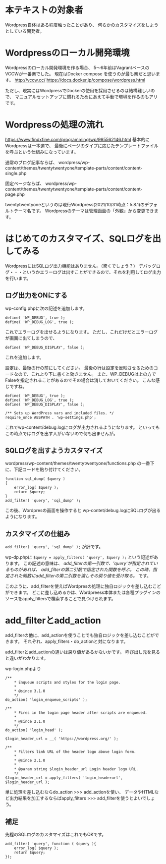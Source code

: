 # 本テキストの対象者

Wordpress自体はある程度触ったことがあり、
何らかのカスタマイズをしようとしている開発者。

# Wordpressのローカル開発環境

Wordpressのローカル開発環境を作る場合、
5〜6年前はVagrantベースのVCCWが一番楽でした。
現在はDocker compose を使うのが最も楽だと思います。
http://vccw.cc/
https://docs.docker.jp/compose/wordpress.html

ただし、現実にはWordpressでDockerの使用を採用させるのは結構難しいので、
マニュアルセットアップに慣れるためにあえて手動で環境を作るのもアリです。

# Wordpressの処理の流れ

https://www.findxfine.com/programming/wp/995562146.html
基本的にWordpressは一本道で、
最後にページのタイプに応じたテンプレートファイルを呼ぶという仕組みになっています。

通常のブログ記事ならば、
wordpress/wp-content/themes/twentytwentyone/template-parts/content/content-single.php

固定ページならば、
wordpress/wp-content/themes/twentytwentyone/template-parts/content/content-page.php

twentytwentyoneというのは現行Wordpress(2021/10/31時点：5.8.1)のデフォルトテーマ名です。
Wordpressのテーマは管理画面の「外観」から変更できます。

# はじめてのカスタマイズ、SQLログを出してみる

WordpressにはSQLログ出力機能はありません。（驚くでしょう？）
デバッグログ・・・というかエラーログは出すことができるので、それを利用してログ出力を行います。

## ログ出力をONにする

wp-config.phpに次の記述を追加します。

```
define( 'WP_DEBUG', true );
define( 'WP_DEBUG_LOG', true );
```

これでエラーログを出せるようになります。
ただし、これだけだとエラーログが画面に出てしまうので、

```
define( 'WP_DEBUG_DISPLAY', false );
```

これを追加します。

設定は、最後の行の前にしてください。
最後の行は設定を反映させるためのコードなので、これより下に書くと効きません。
また、WP_DEBUGは上の方でFalseを指定されることがあるのでその場合は消しておいてください。
こんな感じですね。

```
define( 'WP_DEBUG', true );
define( 'WP_DEBUG_LOG', true );
define( 'WP_DEBUG_DISPLAY', false );

/** Sets up WordPress vars and included files. */
require_once ABSPATH . 'wp-settings.php';
```

これでwp-content/debug.logにログが出力されるようになります。
といってもこの時点ではログを出す人がいないので何も出ませんが。

## SQLログを出すようカスタマイズ

wordpress/wp-content/themes/twentytwentyone/functions.php
の一番下に、下記コードを貼り付けてください。

```
function sql_dump( $query )
{
    error_log( $query );
    return $query;
}
add_filter( 'query', 'sql_dump' );
```

この後、Wordpresの画面を操作すると
wp-contet/debug.logにSQLログが出るようになります。

## カスタマイズの仕組み

```add_filter( 'query', 'sql_dump' );```
が肝です。

wp-dp.phpに
```$query = apply_filters( 'query', $query );```
という記述があります。
この記述の意味は、
*add_filterの第一引数で、'query'が指定されているものがあれば、
add_filterの第二引数で指定された関数を呼ぶ。
この時、指定された関数にadd_filterの第二引数を渡しその戻り値を受け取る。*
です。

このように、add_filterを使えばWordpresの処理に独自ロジックを差し込むこどができます。
どこに差し込めるかは、Wordpreess本体または各種プラグインのソースをapply_filtersで検索することで見つけられます。

# add_filterとadd_action

add_filterの他に、add_actionを使うことでも独自ロジックを差し込むこどができます。
それぞれ、apply_filters・do_actionと対になります。

add_filterとadd_actionの違いは戻り値があるかないかです。
呼び出し元を見ると違いがわかります。

wp-login.phpより

```
/**
	* Enqueue scripts and styles for the login page.
	*
	* @since 3.1.0
	*/
do_action( 'login_enqueue_scripts' );

/**
	* Fires in the login page header after scripts are enqueued.
	*
	* @since 2.1.0
	*/
do_action( 'login_head' );

$login_header_url = __( 'https://wordpress.org/' );

/**
	* Filters link URL of the header logo above login form.
	*
	* @since 2.1.0
	*
	* @param string $login_header_url Login header logo URL.
	*/
$login_header_url = apply_filters( 'login_headerurl', $login_header_url );
```

単に処理を差し込むならdo_action >>> add_actionを使い、
データやHTMLなど出力結果を加工するならばapply_filters >>> add_filterを使うとよいでしょう。

## 補足

先程のSQLログのカスタマイズはこれでもOKです。

```
add_filter( 'query', function ( $query ){
    error_log( $query );
    return $query;
});
```
